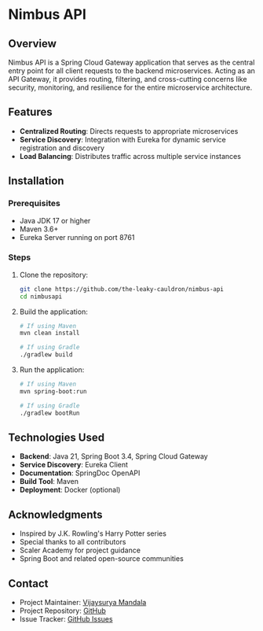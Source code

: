 # Nimbus API

## Overview

Nimbus API is a Spring Cloud Gateway application that serves as the central entry point for all client requests to the backend microservices. Acting as an API Gateway, it provides routing, filtering, and cross-cutting concerns like security, monitoring, and resilience for the entire microservice architecture.

## Features

- **Centralized Routing**: Directs requests to appropriate microservices
- **Service Discovery**: Integration with Eureka for dynamic service registration and discovery
- **Load Balancing**: Distributes traffic across multiple service instances

## Installation

### Prerequisites

- Java JDK 17 or higher
- Maven 3.6+
- Eureka Server running on port 8761

### Steps

1. Clone the repository:

   ```sh
   git clone https://github.com/the-leaky-cauldron/nimbus-api
   cd nimbusapi
   ```


2. Build the application:

   ```sh
   # If using Maven
   mvn clean install
   
   # If using Gradle
   ./gradlew build
   ```

3. Run the application:

   ```sh
   # If using Maven
   mvn spring-boot:run
   
   # If using Gradle
   ./gradlew bootRun
   ```

## Technologies Used

- **Backend**: Java 21, Spring Boot 3.4, Spring Cloud Gateway
- **Service Discovery**: Eureka Client
- **Documentation**: SpringDoc OpenAPI
- **Build Tool**: Maven
- **Deployment**: Docker (optional)


## Acknowledgments

- Inspired by J.K. Rowling's Harry Potter series
- Special thanks to all contributors
- Scaler Academy for project guidance
- Spring Boot and related open-source communities

## Contact

- Project Maintainer: [Vijaysurya Mandala](mailto:mandala.vijay.surya@gamil.com)
- Project Repository: [GitHub](https://github.com/the-leaky-cauldron/nimbus-api)
- Issue Tracker: [GitHub Issues](https://github.com/the-leaky-cauldron/nimbus-api/issues)